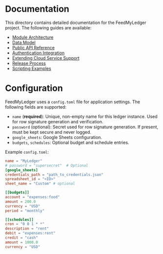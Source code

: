 # Documentation

This directory contains detailed documentation for the FeedMyLedger project. The following guides are available:

- [Module Architecture](architecture.md)
- [Data Model](data_model.md)
- [Public API Reference](api_usage.md)
- [Authentication Integration](authentication.md)
- [Extending Cloud Service Support](extending_cloud_support.md)
- [Release Process](release.md)
- [Scripting Examples](scripting.md)

# Configuration

FeedMyLedger uses a `config.toml` file for application settings. The following fields are supported:

- `name` (**required**): Unique, non-empty name for this ledger instance. Used for row signature generation and verification.
- `password` (optional): Secret used for row signature generation. If present, must be kept secure and never logged.
- `google_sheets`: Google Sheets configuration.
- `budgets`, `schedules`: Optional budget and schedule entries.

Example `config.toml`:

```toml
name = "MyLedger"
# password = "supersecret"  # Optional
[google_sheets]
credentials_path = "path_to_credentials.json"
spreadsheet_id = "<ID>"
sheet_name = "Custom" # optional

[[budgets]]
account = "expenses:food"
amount = 200.0
currency = "USD"
period = "monthly"

[[schedules]]
cron = "0 0 1 * *"
description = "rent"
debit = "expenses:rent"
credit = "cash"
amount = 1000.0
currency = "USD"
```
